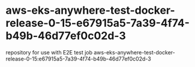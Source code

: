 # aws-eks-anywhere-test-docker-release-0-15-e67915a5-7a39-4f74-b49b-46d77ef0c02d-3
repository for use with E2E test job aws-eks-anywhere-test-docker-release-0-15:e67915a5-7a39-4f74-b49b-46d77ef0c02d-3

